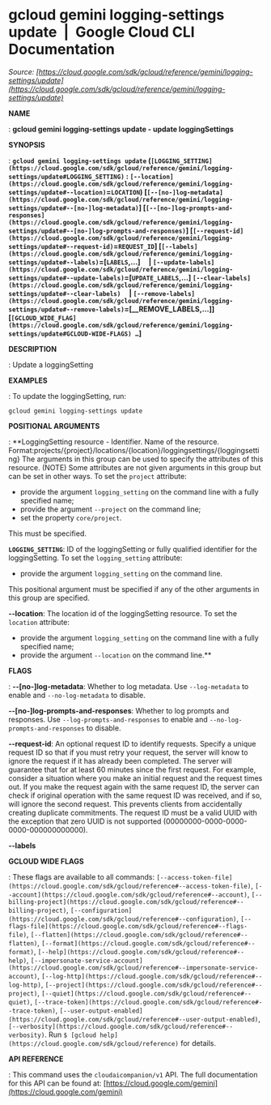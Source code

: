 # gcloud gemini logging-settings update  |  Google Cloud CLI Documentation

*Source: [https://cloud.google.com/sdk/gcloud/reference/gemini/logging-settings/update](https://cloud.google.com/sdk/gcloud/reference/gemini/logging-settings/update)*

**NAME**

: **gcloud gemini logging-settings update - update loggingSettings**

**SYNOPSIS**

: **`gcloud gemini logging-settings update` (`[LOGGING_SETTING](https://cloud.google.com/sdk/gcloud/reference/gemini/logging-settings/update#LOGGING_SETTING)` : `[--location](https://cloud.google.com/sdk/gcloud/reference/gemini/logging-settings/update#--location)`=`LOCATION`) [`[--[no-]log-metadata](https://cloud.google.com/sdk/gcloud/reference/gemini/logging-settings/update#--[no-]log-metadata)`] [`[--[no-]log-prompts-and-responses](https://cloud.google.com/sdk/gcloud/reference/gemini/logging-settings/update#--[no-]log-prompts-and-responses)`] [`[--request-id](https://cloud.google.com/sdk/gcloud/reference/gemini/logging-settings/update#--request-id)`=`REQUEST_ID`] [`[--labels](https://cloud.google.com/sdk/gcloud/reference/gemini/logging-settings/update#--labels)`=[`LABELS`,…]     | `[--update-labels](https://cloud.google.com/sdk/gcloud/reference/gemini/logging-settings/update#--update-labels)`=[`UPDATE_LABELS`,…] `[--clear-labels](https://cloud.google.com/sdk/gcloud/reference/gemini/logging-settings/update#--clear-labels)`     | `[--remove-labels](https://cloud.google.com/sdk/gcloud/reference/gemini/logging-settings/update#--remove-labels)`=[__REMOVE_LABELS,…]] [`[GCLOUD_WIDE_FLAG](https://cloud.google.com/sdk/gcloud/reference/gemini/logging-settings/update#GCLOUD-WIDE-FLAGS) …`]**

**DESCRIPTION**

: Update a loggingSetting

**EXAMPLES**

: To update the loggingSetting, run:

```
gcloud gemini logging-settings update
```

**POSITIONAL ARGUMENTS**

: **LoggingSetting resource - Identifier. Name of the resource.
Format:projects/{project}/locations/{location}/loggingsettings/{loggingsetting}
The arguments in this group can be used to specify the attributes of this
resource. (NOTE) Some attributes are not given arguments in this group but can
be set in other ways.
To set the `project` attribute:

- provide the argument `logging_setting` on the command line with a
fully specified name;
- provide the argument `--project` on the command line;
- set the property `core/project`.

This must be specified.

**`LOGGING_SETTING`**:
ID of the loggingSetting or fully qualified identifier for the loggingSetting.
To set the `logging_setting` attribute:

- provide the argument `logging_setting` on the command line.

This positional argument must be specified if any of the other arguments in this
group are specified.

**--location**:
The location id of the loggingSetting resource.
To set the `location` attribute:

- provide the argument `logging_setting` on the command line with a
fully specified name;
- provide the argument `--location` on the command line.**

**FLAGS**

: **--[no-]log-metadata**:
Whether to log metadata. Use `--log-metadata` to enable and
`--no-log-metadata` to disable.

**--[no-]log-prompts-and-responses**:
Whether to log prompts and responses. Use
`--log-prompts-and-responses` to enable and
`--no-log-prompts-and-responses` to disable.

**--request-id**:
An optional request ID to identify requests. Specify a unique request ID so that
if you must retry your request, the server will know to ignore the request if it
has already been completed. The server will guarantee that for at least 60
minutes since the first request.
For example, consider a situation where you make an initial request and the
request times out. If you make the request again with the same request ID, the
server can check if original operation with the same request ID was received,
and if so, will ignore the second request. This prevents clients from
accidentally creating duplicate commitments.
The request ID must be a valid UUID with the exception that zero UUID is not
supported (00000000-0000-0000-0000-000000000000).

**--labels**

**GCLOUD WIDE FLAGS**

: These flags are available to all commands: `[--access-token-file](https://cloud.google.com/sdk/gcloud/reference#--access-token-file)`,
`[--account](https://cloud.google.com/sdk/gcloud/reference#--account)`, `[--billing-project](https://cloud.google.com/sdk/gcloud/reference#--billing-project)`,
`[--configuration](https://cloud.google.com/sdk/gcloud/reference#--configuration)`,
`[--flags-file](https://cloud.google.com/sdk/gcloud/reference#--flags-file)`,
`[--flatten](https://cloud.google.com/sdk/gcloud/reference#--flatten)`, `[--format](https://cloud.google.com/sdk/gcloud/reference#--format)`, `[--help](https://cloud.google.com/sdk/gcloud/reference#--help)`, `[--impersonate-service-account](https://cloud.google.com/sdk/gcloud/reference#--impersonate-service-account)`,
`[--log-http](https://cloud.google.com/sdk/gcloud/reference#--log-http)`,
`[--project](https://cloud.google.com/sdk/gcloud/reference#--project)`, `[--quiet](https://cloud.google.com/sdk/gcloud/reference#--quiet)`, `[--trace-token](https://cloud.google.com/sdk/gcloud/reference#--trace-token)`, `[--user-output-enabled](https://cloud.google.com/sdk/gcloud/reference#--user-output-enabled)`,
`[--verbosity](https://cloud.google.com/sdk/gcloud/reference#--verbosity)`.
Run `$ [gcloud help](https://cloud.google.com/sdk/gcloud/reference)` for details.

**API REFERENCE**

: This command uses the `cloudaicompanion/v1` API. The full
documentation for this API can be found at: [https://cloud.google.com/gemini](https://cloud.google.com/gemini)